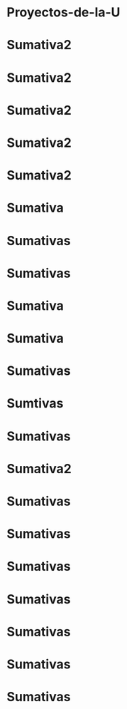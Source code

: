 # Proyectos-de-la-U
# Sumativa2
# Sumativa2
# Sumativa2
# Sumativa2
# Sumativa2
# Sumativa
# Sumativas
# Sumativas
# Sumativa
# Sumativa
# Sumativas
# Sumtivas
# Sumativas
# Sumativa2
# Sumativas
# Sumativas
# Sumativas
# Sumativas
# Sumativas
# Sumativas
# Sumativas
